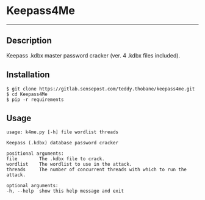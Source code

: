 # Keepass4Me
***

## Description
Keepass .kdbx master password cracker (ver. 4 .kdbx files included).

## Installation
    $ git clone https://gitlab.sensepost.com/teddy.thobane/keepass4me.git
    $ cd Keepass4Me
    $ pip -r requirements

## Usage
    usage: k4me.py [-h] file wordlist threads

    Keepass (.kdbx) database password cracker

    positional arguments:
    file        The .kdbx file to crack.
    wordlist    The wordlist to use in the attack.
    threads     The number of concurrent threads with which to run the attack.

    optional arguments:
    -h, --help  show this help message and exit
